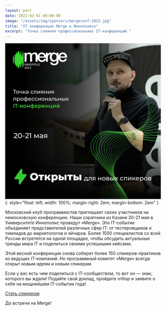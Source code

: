 ```yaml
---
layout: post
date: 2022-03-01 09:00:00
image: "/assets/img/sponsors/mergeconf-2022.jpg"
title: "IT конференция Merge в Иннополисе"
excerpt: "Точка слияния профессиональных IT-конференций."
---
```


![Merge](/assets/img/sponsors/mergeconf-2022.jpg){: style="float: left; width: 100%; margin-right: 2em; margin-bottom: 2em" }

Московский клуб программистов приглашает своих участников на немосковскую конференцию. Наши соратники из Казани 20-21 мая в Университете Иннополис проведут «Merge». Это IT-событие объединяет представителей различных сфер IT: от тестировщиков и тимлидов до маркетологов и эйчаров. Более 1500 специалистов со всей России встретятся на одной площадке, чтобы обсудить актуальные тренды мира IT и поделиться своими успешными кейсами.
  
Этой весной конференция снова соберет более 150 спикеров-практиков из ведущих IT-компаний. Но программный комитет «Merge» всегда открыт новым идеям и новым спикерам.
  
Если у вас есть чем поделиться с IT-сообществом, то вот он — знак, которого вы ждали! Подайте свой доклад, пройдите отбор и заявите о себе на мощнейшем IT-событии года!
  
[Стать спикером](https://clck.ru/cQPu6)

До встречи на Merge!
